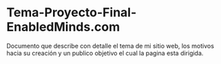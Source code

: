 # Tema-Proyecto-Final-EnabledMinds.com
Documento que describe con detalle el tema de mi sitio web, los motivos hacia su creación y un publico objetivo el cual la pagina esta dirigida.
